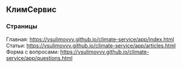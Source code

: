 ## КлимСервис
### Страницы
Главная: https://vsulimovvv.github.io/climate-service/app/index.html  
Статьи: https://vsulimovvv.github.io/climate-service/app/articles.html  
Форма с вопросами: https://vsulimovvv.github.io/climate-service/app/questions.html  